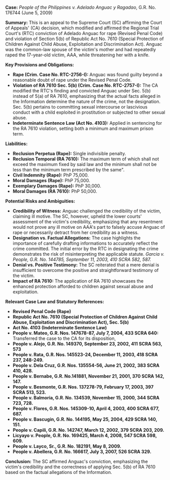 **Case:** *People of the Philippines v. Adelado Anguac y Ragadao*, G.R. No. 176744 (June 5, 2009)

**Summary:** This is an appeal to the Supreme Court (SC) affirming the Court of Appeals' (CA) decision, which modified and affirmed the Regional Trial Court's (RTC) conviction of Adelado Anguac for rape (Revised Penal Code) and violation of Section 5(b) of Republic Act No. 7610 (Special Protection of Children Against Child Abuse, Exploitation and Discrimination Act). Anguac was the common-law spouse of the victim's mother and had repeatedly raped the 17-year-old victim, AAA, while threatening her with a knife.

**Key Provisions and Obligations:**

*   **Rape (Crim. Case No. RTC-2756-I):** Anguac was found guilty beyond a reasonable doubt of rape under the Revised Penal Code.
*   **Violation of RA 7610 Sec. 5(b) (Crim. Case No. RTC-2757-I):** The CA modified the RTC's finding and convicted Anguac under Sec. 5(b) instead of 5(a) of RA 7610, emphasizing that the actual facts alleged in the Information determine the nature of the crime, not the designation. Sec. 5(b) pertains to committing sexual intercourse or lascivious conduct with a child exploited in prostitution or subjected to other sexual abuse.
*   **Indeterminate Sentence Law (Act No. 4103):** Applied in sentencing for the RA 7610 violation, setting both a minimum and maximum prison term.

**Liabilities:**

*   **Reclusion Perpetua (Rape):**  Single indivisible penalty.
*   **Reclusion Temporal (RA 7610):** The maximum term of which shall not exceed the maximum fixed by said law and the minimum shall not be less than the minimum term prescribed by the same".
*   **Civil Indemnity (Rape):**  PhP 75,000.
*   **Moral Damages (Rape):** PhP 75,000.
*   **Exemplary Damages (Rape):** PhP 30,000.
*   **Moral Damages (RA 7610):**  PhP 50,000.

**Potential Risks and Ambiguities:**

*   **Credibility of Witness:** Anguac challenged the credibility of the victim, claiming ill motive. The SC, however, upheld the lower courts' assessment of the victim's credibility, emphasizing that any resentment would not prove any ill motive on AAA's part to falsely accuse Anguac of rape or necessarily detract from her credibility as a witness.
*   **Designation vs. Factual Allegations:** The case highlights the importance of carefully drafting informations to accurately reflect the crime committed. The initial error by the RTC in designating the crime demonstrates the risk of misinterpreting the applicable statute. *Garcia v. People, G.R. No. 144785, September 11, 2003, 410 SCRA 582, 587.*
*   **Denial vs. Positive Testimony:** The SC reiterated that a mere denial is insufficient to overcome the positive and straightforward testimony of the victim.
*   **Impact of RA 7610:** The application of RA 7610 showcases the enhanced protection afforded to children against sexual abuse and exploitation.

**Relevant Case Law and Statutory References:**

*   **Revised Penal Code (Rape)**
*   **Republic Act No. 7610 (Special Protection of Children Against Child Abuse, Exploitation and Discrimination Act), Sec. 5(b)**
*   **Act No. 4103 (Indeterminate Sentence Law)**
*   **People v. Mateo, G.R. Nos. 147678-87, July 7, 2004, 433 SCRA 640:**  Transferred the case to the CA for its disposition,
*   **People v. Alejo, G.R. No. 149370, September 23, 2002, 411 SCRA 563, 573**
*   **People v. Rata, G.R. Nos. 145523-24, December 11, 2003, 418 SCRA 237, 248-249.**
*   **People v. Dela Cruz, G.R. Nos. 135554-56, June 21, 2002, 383 SCRA 410, 428.**
*   **People v. Bernabe, G.R. No.141881, November 21, 2001, 370 SCRA 142, 147.**
*   **People v. Besmonte, G.R. Nos. 137278-79, February 17, 2003, 397 SCRA 513, 523.**
*   **People v. Balmoria, G.R. No. 134539, November 15, 2000, 344 SCRA 723, 728.**
*   **People v. Flores, G.R. Nos. 145309-10, April 4, 2003, 400 SCRA 677, 687.**
*   **People v. Bascugin, G.R. No. 144195, May 25, 2004, 429 SCRA 140, 151.**
*   **People v. Capili, G.R. No. 142747, March 12, 2002, 379 SCRA 203, 209.**
*   **Licyayo v. People, G.R. No. 169425, March 4, 2008, 547 SCRA 598, 609.**
*   **People v. Layco, Sr., G.R. No. 182191, May 8, 2009.**
*   **People v. Abellera, G.R. No. 166617, July 3, 2007, 526 SCRA 329.**

**Conclusion:** The SC affirmed Anguac's conviction, emphasizing the victim's credibility and the correctness of applying Sec. 5(b) of RA 7610 based on the factual allegations of the Information.
